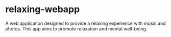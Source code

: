# relaxing-webapp
A web application designed to provide a relaxing experience with music and photos. This app aims to promote relaxation and mental well-being.
